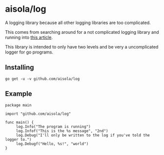 # aisola/log

A logging library because all other logging libraries are too complicated.

This comes from searching around for a not complicated logging library and
running into [this article](https://dave.cheney.net/2015/11/05/lets-talk-about-logging).

This library is intended to only have two levels and be very a uncomplicated logger for
go programs.

## Installing

    go get -u -v github.com/aisola/log

## Example

    package main

    import "github.com/aisola/log"

    func main() {
         log.Info("The program is running")
         log.Infof("This is the %s message", "2nd")
         log.Debug("I'll only be written to the log if you've told the logger to.")
         log.Debugf("Hello, %s!", "world")
    }
